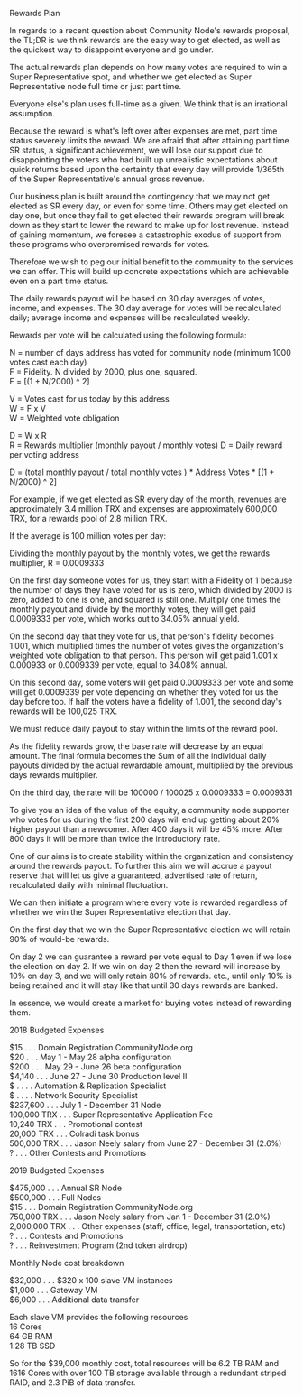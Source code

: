 Rewards Plan

In regards to a recent question about Community Node's rewards proposal, the TL;DR is we think rewards are the easy way to get elected, as well as the quickest way to disappoint everyone and go under.

The actual rewards plan depends on how many votes are required to win a Super Representative spot, and whether we get elected as Super Representative node full time or just part time.

Everyone else's plan uses full-time as a given. We think that is an irrational assumption.

Because the reward is what's left over after expenses are met, part time status severely limits the reward. We are afraid that after attaining part time SR status, a significant achievement, we will lose our support due to disappointing the voters who had built up unrealistic expectations about quick returns based upon the certainty that every day will provide 1/365th of the Super Representative's annual gross revenue. 

Our business plan is built around the contingency that we may not get elected as SR every day, or even for some time. Others may get elected on day one, but once they fail to get elected their rewards program will break down as they start to lower the reward to make up for lost revenue. Instead of gaining momentum, we foresee a catastrophic exodus of support from these programs who overpromised rewards for votes.

Therefore we wish to peg our initial benefit to the community to the services we can offer. This will build up concrete expectations which are achievable even on a part time status. 

The daily rewards payout will be based on 30 day averages of votes, income, and expenses.  The 30 day average for votes will be recalculated daily; average income and expenses will be recalculated weekly. 

Rewards per vote will be calculated using the following formula:


N = number of days address has voted for community node (minimum 1000 votes cast each day)  
F = Fidelity. N divided by 2000, plus one, squared.  
F = [(1 + N/2000) ^ 2]  

V = Votes cast for us today by this address  
W = F x V  
W = Weighted vote obligation  

D = W x R  
R = Rewards multiplier (monthly payout / monthly votes)
D = Daily reward per voting address  

D = (total monthly payout / total monthly votes )  * Address Votes * [(1 + N/2000) ^ 2]

For example, if we get elected as SR every day of the month, revenues are approximately 3.4 million TRX and expenses are approximately 600,000 TRX, for a rewards pool of 2.8 million TRX.  

If the average is 100 million votes per day: 

Dividing the monthly payout by the monthly votes, we get the rewards multiplier, R = 0.0009333

On the first day someone votes for us, they start with a Fidelity of 1 because the number of days they have voted for us is zero, which divided by 2000 is zero, added to one is one, and squared is still one. Multiply one times the monthly payout and divide by the monthly votes, they will get paid 0.0009333 per vote, which works out to 34.05% annual yield.

On the second day that they vote for us, that person's fidelity becomes 1.001, which multiplied times the number of votes gives the organization's weighted vote obligation to that person. This person will get paid 1.001 x 0.000933 or 0.0009339 per vote, equal to 34.08% annual.

On this second day, some voters will get paid 0.0009333 per vote and some will get 0.0009339 per vote depending on whether they voted for us the day before too. If half the voters have a fidelity of 1.001, the second day's rewards will be 100,025 TRX. 

We must reduce daily payout to stay within the limits of the reward pool. 

As the fidelity rewards grow, the base rate will decrease by an equal amount.  The final formula becomes the Sum of all the individual daily payouts divided by the actual rewardable amount, multiplied by the previous days rewards multiplier.

On the third day, the rate will be 100000 / 100025 x 0.0009333 = 0.0009331

To give you an idea of the value of the equity, a community node supporter who votes for us during the first 200 days will end up getting about 20% higher payout than a newcomer. After 400 days it will be 45% more. After 800 days it will be more than twice the introductory rate.

One of our aims is to create stability within the organization and consistency around the rewards payout. To further this aim we will accrue a payout reserve that will let us give a guaranteed, advertised rate of return, recalculated daily with minimal fluctuation.

We can then initiate a program where every vote is rewarded regardless of whether we win the Super Representative election that day. 

On the first day that we win the Super Representative election we will retain 90% of would-be rewards. 

On day 2 we can guarantee a reward per vote equal to Day 1 even if we lose the election on day 2. If we win on day 2 then the reward will increase by 10% on day 3, and we will only retain 80% of rewards. etc., until only 10% is being retained and it will stay like that until 30 days rewards are banked.

In essence, we would create a market for buying votes instead of rewarding them.


2018 Budgeted Expenses 

             			
$15          	. . .		Domain Registration CommunityNode.org  
$20          	. . .		 May 1 - May 28 alpha configuration  
$200         	. . .		 May 29 - June 26 beta configuration  
$4,140  		. . .		June 27 - June 30 Production level II  
$ . 			. . .		Automation & Replication Specialist  
$ . 			. . .		Network Security Specialist  
$237,600	  	. . .		July 1 - December 31 Node  
100,000 TRX  	. . .		 Super Representative Application Fee  
10,240 TRX  	. . .		Promotional contest  
20,000 TRX		. . .		Colradi task bonus  
500,000 TRX		. . .		Jason Neely salary from June 27 - December 31 (2.6%)  
?				. . .		Other Contests and Promotions  


2019 Budgeted Expenses

$475,000		  . . . 	Annual SR Node  
$500,000		  . . . 	Full Nodes  
$15          	  . . . 	Domain Registration CommunityNode.org  
750,000 TRX		  . . . 	Jason Neely salary from Jan 1 - December 31 (2.0%)  
2,000,000 TRX	  . . . 	Other expenses (staff, office, legal, transportation, etc)  
?				  . . . 	Contests and Promotions  
?				  . . . 	Reinvestment Program (2nd token airdrop)  

Monthly Node cost breakdown  

$32,000 	  . . . 		$320 x 100 slave VM instances  
$1,000		  . . . 		Gateway VM  
$6,000		  . . . 		Additional data transfer  


Each slave VM provides the following resources  
16 Cores  
64 GB RAM  
1.28 TB SSD  

So for the $39,000 monthly cost, total resources will be 6.2 TB RAM and 1616 Cores with over 100 TB storage available through a redundant striped RAID, and 2.3 PiB of data transfer.

